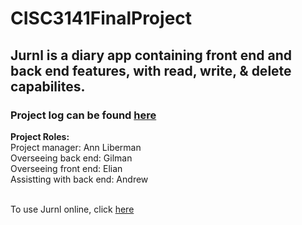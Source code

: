 # CISC3141FinalProject
## Jurnl is a diary app containing front end and back end features, with read, write, & delete capabilites. 
### Project log can be found [here](https://docs.google.com/spreadsheets/d/1nErqF08F0zkLsUQIwgYAL4NGpi0mv8W7p4hD1mMQAXg/edit#gid=0)

**Project Roles:** <br>
Project manager: Ann Liberman <br>
Overseeing back end: Gilman <br>
Overseeing front end: Elian <br>
Assistting with back end: Andrew <br>
<br>

To use Jurnl online, click [here](https://jurnls.herokuapp.com/)
